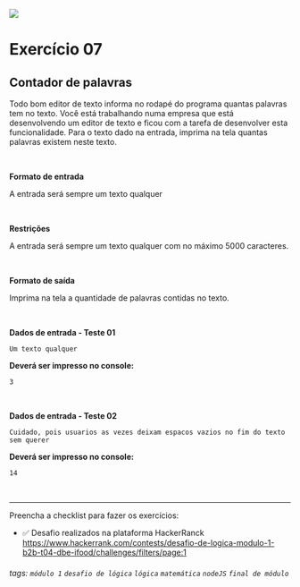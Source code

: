 ![](https://i.imgur.com/xG74tOh.png)

# Exercício 07

## Contador de palavras

Todo bom editor de texto informa no rodapé do programa quantas palavras tem no texto. Você está trabalhando numa empresa que está desenvolvendo um editor de texto e ficou com a tarefa de desenvolver esta funcionalidade. Para o texto dado na entrada, imprima na tela quantas palavras existem neste texto.

<br>

**Formato de entrada**

A entrada será sempre um texto qualquer

<br>

**Restrições**

A entrada será sempre um texto qualquer com no máximo 5000 caracteres.

<br>

**Formato de saída**

Imprima na tela a quantidade de palavras contidas no texto.

<br>

**Dados de entrada - Teste 01**

```
Um texto qualquer
```

**Deverá ser impresso no console:**

```
3
```

<br>

**Dados de entrada - Teste 02**

```
Cuidado, pois usuarios as vezes deixam espacos vazios no fim do texto sem querer
```

**Deverá ser impresso no console:**

```
14
```

<br>

---

Preencha a checklist para fazer os exercícios:

-   ✅ Desafio realizados na plataforma HackerRanck
    https://www.hackerrank.com/contests/desafio-de-logica-modulo-1-b2b-t04-dbe-ifood/challenges/filters/page:1

###### tags: `módulo 1` `desafio de lógica` `lógica` `matemática` `nodeJS` `final de módulo`

